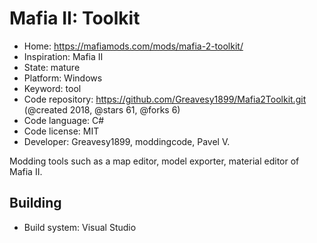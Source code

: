 # Mafia II: Toolkit

- Home: https://mafiamods.com/mods/mafia-2-toolkit/
- Inspiration: Mafia II
- State: mature
- Platform: Windows
- Keyword: tool
- Code repository: https://github.com/Greavesy1899/Mafia2Toolkit.git (@created 2018, @stars 61, @forks 6)
- Code language: C#
- Code license: MIT
- Developer: Greavesy1899, moddingcode, Pavel V.

Modding tools such as a map editor, model exporter, material editor of Mafia II.

## Building

- Build system: Visual Studio
